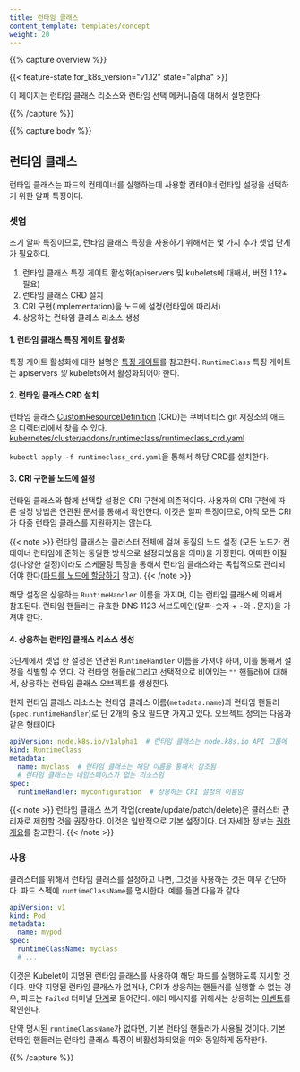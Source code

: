 ```yaml
---
title: 런타임 클래스
content_template: templates/concept
weight: 20
---
```


{{% capture overview %}}

{{< feature-state for_k8s_version="v1.12" state="alpha" >}}

이 페이지는 런타임 클래스 리소스와 런타임 선택 메커니즘에 대해서 설명한다.

{{% /capture %}}


{{% capture body %}}

## 런타임 클래스

런타임 클래스는 파드의 컨테이너를 실행하는데 사용할 컨테이너 런타임 설정을 선택하기 위한
알파 특징이다.

### 셋업

초기 알파 특징이므로, 런타임 클래스 특징을 사용하기 위해서는 몇 가지 추가 셋업
단계가 필요하다.

1. 런타임 클래스 특징 게이트 활성화(apiservers 및 kubelets에 대해서, 버전 1.12+ 필요)
2. 런타임 클래스 CRD 설치
3. CRI 구현(implementation)을 노드에 설정(런타임에 따라서)
4. 상응하는 런타임 클래스 리소스 생성

#### 1. 런타임 클래스 특징 게이트 활성화

특징 게이트 활성화에 대한 설명은 [특징 게이트](/docs/reference/command-line-tools-reference/feature-gates/)를
참고한다. `RuntimeClass` 특징 게이트는 apiservers _및_ kubelets에서 활성화되어야
한다.

#### 2. 런타임 클래스 CRD 설치

런타임 클래스 [CustomResourceDefinition][] (CRD)는 쿠버네티스 git 저장소의 애드온 디렉터리에서 찾을 수
있다. [kubernetes/cluster/addons/runtimeclass/runtimeclass_crd.yaml][runtimeclass_crd]

`kubectl apply -f runtimeclass_crd.yaml`을 통해서 해당 CRD를 설치한다.

[CustomResourceDefinition]: /docs/tasks/access-kubernetes-api/custom-resources/custom-resource-definitions/
[runtimeclass_crd]: https://github.com/kubernetes/kubernetes/tree/master/cluster/addons/runtimeclass/runtimeclass_crd.yaml


#### 3. CRI 구현을 노드에 설정

런타임 클래스와 함께 선택할 설정은 CRI 구현에 의존적이다. 사용자의 CRI
구현에 따른 설정 방법은 연관된 문서를 통해서 확인한다. 이것은 알파
특징이므로, 아직 모든 CRI가 다중 런타임 클래스를 지원하지는 않는다.

{{< note >}}
런타임 클래스는 클러스터 전체에 걸쳐 동질의 노드 설정
(모든 노드가 컨테이너 런타임에 준하는 동일한 방식으로 설정되었음을 의미)을 가정한다. 어떠한 이질성(다양한
설정)이라도
스케줄링 특징을 통해서 런타임 클래스와는 독립적으로 관리되어야 한다([파드를 노드에
할당하기](/docs/concepts/configuration/assign-pod-node/) 참고).
{{< /note >}}

해당 설정은 상응하는 `RuntimeHandler` 이름을 가지며, 이는 런타임 클래스에 의해서 참조된다.
런타임 핸들러는 유효한 DNS 1123 서브도메인(알파-숫자 + `-`와 `.`문자)을 가져야 한다.

#### 4. 상응하는 런타임 클래스 리소스 생성

3단계에서 셋업 한 설정은 연관된 `RuntimeHandler` 이름을 가져야 하며, 이를 통해서
설정을 식별할 수 있다. 각 런타임 핸들러(그리고 선택적으로 비어있는 `""` 핸들러)에 대해서,
상응하는 런타임 클래스 오브젝트를 생성한다.

현재 런타임 클래스 리소스는 런타임 클래스 이름(`metadata.name`)과 런타임 핸들러
(`spec.runtimeHandler`)로 단 2개의 중요 필드만 가지고 있다. 오브젝트 정의는 다음과 같은 형태이다.

```yaml
apiVersion: node.k8s.io/v1alpha1  # 런타임 클래스는 node.k8s.io API 그룹에 정의되어 있음
kind: RuntimeClass
metadata:
  name: myclass  # 런타임 클래스는 해당 이름을 통해서 참조됨
  # 런타임 클래스는 네임스페이스가 없는 리소스임
spec:
  runtimeHandler: myconfiguration  # 상응하는 CRI 설정의 이름임
```


{{< note >}}
런타임 클래스 쓰기 작업(create/update/patch/delete)은
클러스터 관리자로 제한할 것을 권장한다. 이것은 일반적으로 기본 설정이다. 더 자세한 정보는 [권한
개요](/docs/reference/access-authn-authz/authorization/)를 참고한다.
{{< /note >}}

### 사용

클러스터를 위해서 런타임 클래스를 설정하고 나면, 그것을 사용하는 것은 매우 간단하다. 파드 스펙에
`runtimeClassName`를 명시한다. 예를 들면 다음과 같다.

```yaml
apiVersion: v1
kind: Pod
metadata:
  name: mypod
spec:
  runtimeClassName: myclass
  # ...
```

이것은 Kubelet이 지명된 런타임 클래스를 사용하여 해당 파드를 실행하도록 지시할 것이다. 만약 지명된
런타임 클래스가 없거나, CRI가 상응하는 핸들러를 실행할 수 없는 경우, 파드는
`Failed` 터미널 [단계](/ko/docs/concepts/workloads/pods/pod-lifecycle/#파드의-단계-phase)로 들어간다. 에러
메시지를 위해서는 상응하는 [이벤트](/docs/tasks/debug-application-cluster/debug-application-introspection/)를
확인한다.

만약 명시된 `runtimeClassName`가 없다면, 기본 런타임 핸들러가 사용될 것이다. 기본 런타임 핸들러는 런타임 클래스 특징이 비활성화되었을 때와 동일하게 동작한다.

{{% /capture %}}
